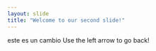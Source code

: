 ```yaml
---
layout: slide
title: "Welcome to our second slide!"
---
```

este es un cambio
Use the left arrow to go back!